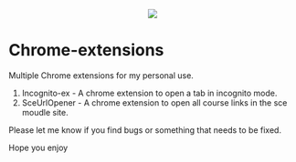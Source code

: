 <p align="center">
   <img src="https://img.shields.io/badge/-Personal%20Project-informational" />
</p>

# Chrome-extensions

Multiple Chrome extensions for my personal use.

1. Incognito-ex - A chrome extension to open a tab in incognito mode.
2. SceUrlOpener - A chrome extension to open all course links in the sce moudle site.

Please let me know if you find bugs or something that needs to be fixed.

Hope you enjoy
